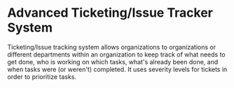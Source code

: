 # Advanced Ticketing/Issue Tracker System

Ticketing/Issue tracking system allows organizations to organizations or different departments within an organization 
to keep track of what needs to get done, who is working on which tasks,
what's already been done, and when tasks were (or weren't) completed. It uses severity levels for tickets in order to prioritize tasks.
